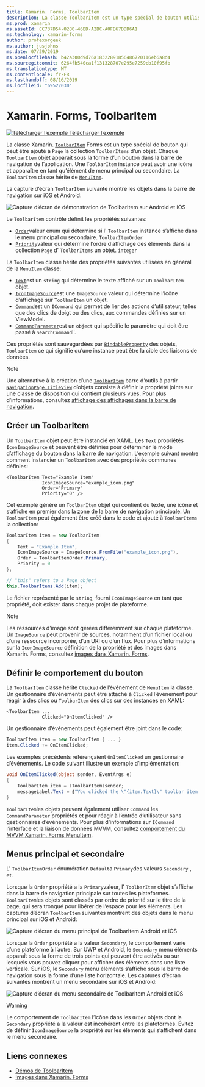 ```yaml
---
title: Xamarin. Forms, ToolbarItem
description: La classe ToolbarItem est un type spécial de bouton utilisé dans la barre de navigation d’une application.
ms.prod: xamarin
ms.assetId: CC737D54-0280-46BD-A2BC-A0FB67DDD6A1
ms.technology: xamarin-forms
author: profexorgeek
ms.author: jusjohns
ms.date: 07/29/2019
ms.openlocfilehash: b42a300d9d76a18322891856486720116eb6a8d4
ms.sourcegitcommit: 6264fb540ca1f131328707e295e7259cb10f95fb
ms.translationtype: MT
ms.contentlocale: fr-FR
ms.lasthandoff: 08/16/2019
ms.locfileid: "69522030"
---
```

# <a name="xamarinforms-toolbaritem"></a>Xamarin. Forms, ToolbarItem

[![Télécharger l’exemple](~/media/shared/download.png) Télécharger l’exemple](https://docs.microsoft.com/en-us/samples/xamarin/xamarin-forms-samples/userinterface-toolbaritem/)

La classe Xamarin. [`ToolbarItem`](xref:Xamarin.Forms.ToolbarItem) Forms est un type spécial de bouton qui peut être ajouté à `Page` la collection `ToolbarItems` d’un objet. Chaque `ToolbarItem` objet apparaît sous la forme d’un bouton dans la barre de navigation de l’application. Une `ToolbarItem` instance peut avoir une icône et apparaître en tant qu’élément de menu principal ou secondaire. La `ToolbarItem` classe hérite de [`MenuItem`](xref:Xamarin.Forms.MenuItem).

La capture d’écran `ToolbarItem` suivante montre les objets dans la barre de navigation sur iOS et Android:

![Capture d’écran de démonstration de ToolbarItem sur Android et iOS](toolbaritem-images/toolbaritem-device-screenshot.png "Capture d’écran de démonstration de ToolbarItem sur Android et iOS")

Le `ToolbarItem` contrôle définit les propriétés suivantes:

* [`Order`](xref:Xamarin.Forms.ToolbarItem.Order)valeur enum qui détermine si l' `ToolbarItem` instance s’affiche dans le menu principal ou secondaire. `ToolbarItemOrder`
* [`Priority`](xref:Xamarin.Forms.ToolbarItem.Priority)valeur qui détermine l’ordre d’affichage des éléments dans la collection `Page` d' `ToolbarItems` un objet. `integer`

La `ToolbarItem` classe hérite des propriétés suivantes utilisées en général de la `MenuItem` classe:

* [`Text`](xref:Xamarin.Forms.MenuItem.Text)est un `string` qui détermine le texte affiché sur un `ToolbarItem` objet.
* [`IconImageSource`](xref:Xamarin.Forms.MenuItem.IconImageSource)est une `ImageSource` valeur qui détermine l’icône d’affichage sur `ToolbarItem` un objet.
* [`Command`](xref:Xamarin.Forms.MenuItem.Command)est un `ICommand` qui permet de lier des actions d’utilisateur, telles que des clics de doigt ou des clics, aux commandes définies sur un ViewModel.
* [`CommandParameter`](xref:Xamarin.Forms.MenuItem.CommandParameter)est un `object` qui spécifie le paramètre qui doit être passé à `SearchCommand`l'.

Ces propriétés sont sauvegardées par [`BindableProperty`](xref:Xamarin.Forms.BindableProperty) des objets, `ToolbarItem` ce qui signifie qu’une instance peut être la cible des liaisons de données.

> [!NOTE]
> Une alternative à la création d’une [`ToolbarItem`](xref:Xamarin.Forms.ToolbarItem) barre d’outils à partir [`NavigationPage.TitleView`](xref:Xamarin.Forms.NavigationPage.TitleViewProperty) d’objets consiste à définir la propriété jointe sur une classe de disposition qui contient plusieurs vues. Pour plus d’informations, consultez [affichage des affichages dans la barre de navigation](~/xamarin-forms/app-fundamentals/navigation/hierarchical.md#displaying-views-in-the-navigation-bar).

## <a name="create-a-toolbaritem"></a>Créer un ToolbarItem

Un `ToolbarItem` objet peut être instancié en XAML. Les `Text` propriétés `IconImageSource` et peuvent être définies pour déterminer le mode d’affichage du bouton dans la barre de navigation. L’exemple suivant montre comment instancier un `ToolbarItem` avec des propriétés communes définies:

```xaml
<ToolbarItem Text="Example Item"
             IconImageSource="example_icon.png"
             Order="Primary"
             Priority="0" />
```

Cet exemple génère un `ToolbarItem` objet qui contient du texte, une icône et s’affiche en premier dans la zone de la barre de navigation principale. Un `ToolbarItem` peut également être créé dans le code et ajouté à `ToolbarItems` la collection:

```csharp
ToolbarItem item = new ToolbarItem
{
    Text = "Example Item",
    IconImageSource = ImageSource.FromFile("example_icon.png"),
    Order = ToolbarItemOrder.Primary,
    Priority = 0
};

// "this" refers to a Page object
this.ToolbarItems.Add(item);
```

Le fichier représenté par le `string`, fourni `IconImageSource` en tant que propriété, doit exister dans chaque projet de plateforme.

> [!NOTE]
> Les ressources d’image sont gérées différemment sur chaque plateforme. Un `ImageSource` peut provenir de sources, notamment d’un fichier local ou d’une ressource incorporée, d’un URI ou d’un flux. Pour plus d’informations sur la `IconImageSource` définition de la propriété et des images dans Xamarin. Forms, consultez [images dans Xamarin. Forms](~/xamarin-forms/user-interface/images.md).

## <a name="define-button-behavior"></a>Définir le comportement du bouton

La `ToolbarItem` classe hérite `Clicked` de l’événement de `MenuItem` la classe. Un gestionnaire d’événements peut être attaché à `Clicked` l’événement pour réagir à des clics ou `ToolbarItem` des clics sur des instances en XAML:

```xaml
<ToolbarItem ...
             Clicked="OnItemClicked" />
```

Un gestionnaire d’événements peut également être joint dans le code:

```csharp
ToolbarItem item = new ToolbarItem { ... }
item.Clicked += OnItemClicked;
```

Les exemples précédents référençaient `OnItemClicked` un gestionnaire d’événements. Le code suivant illustre un exemple d’implémentation:

```csharp
void OnItemClicked(object sender, EventArgs e)
{
    ToolbarItem item = (ToolbarItem)sender;
    messageLabel.Text = $"You clicked the \"{item.Text}\" toolbar item.";
}
```

`ToolbarItem`les objets peuvent également utiliser `Command` les `CommandParameter` propriétés et pour réagir à l’entrée d’utilisateur sans gestionnaires d’événements. Pour plus d’informations sur `ICommand` l’interface et la liaison de données MVVM, consultez [comportement du MVVM Xamarin. Forms MenuItem](~/xamarin-forms/user-interface/menuitem.md#define-menuitem-behavior-with-mvvm).

## <a name="primary-and-secondary-menus"></a>Menus principal et secondaire

L' `ToolbarItemOrder` énumération `Default`a `Primary`des valeurs `Secondary` , et.

Lorsque la `Order` propriété a la `Primary`valeur, l' `ToolbarItem` objet s’affiche dans la barre de navigation principale sur toutes les plateformes. `ToolbarItem`les objets sont classés par ordre de priorité sur le titre de la page, qui sera tronqué pour libérer de l’espace pour les éléments. Les captures d’écran `ToolbarItem` suivantes montrent des objets dans le menu principal sur iOS et Android:

![Capture d’écran du menu principal de ToolbarItem Android et iOS](toolbaritem-images/toolbaritem-primary-menu.png "Capture d’écran du menu principal de ToolbarItem sur Android et iOS")

Lorsque la `Order` propriété a la valeur `Secondary`, le comportement varie d’une plateforme à l’autre. Sur UWP et Android, le `Secondary` menu éléments apparaît sous la forme de trois points qui peuvent être activés ou sur lesquels vous pouvez cliquer pour afficher des éléments dans une liste verticale. Sur iOS, le `Secondary` menu éléments s’affiche sous la barre de navigation sous la forme d’une liste horizontale. Les captures d’écran suivantes montrent un menu secondaire sur iOS et Android:

![Capture d’écran du menu secondaire de ToolbarItem Android et iOS](toolbaritem-images/toolbaritem-secondary-menu.png "Capture d’écran du menu secondaire de ToolbarItem sur Android et iOS")

> [!WARNING]
> Le comportement de `ToolbarItem` l’icône dans les `Order` objets dont la `Secondary` propriété a la valeur est incohérent entre les plateformes. Évitez de définir `IconImageSource` la propriété sur les éléments qui s’affichent dans le menu secondaire.

## <a name="related-links"></a>Liens connexes

* [Démos de ToolbarItem](https://docs.microsoft.com/en-us/samples/xamarin/xamarin-forms-samples/userinterface-toolbaritem/)
* [Images dans Xamarin. Forms](~/xamarin-forms/user-interface/images.md)
